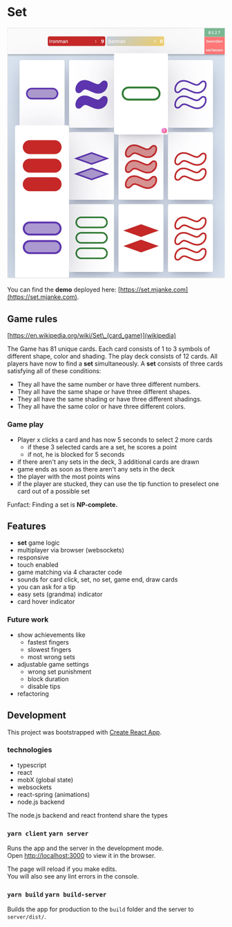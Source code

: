 # Set

![Screenshot](/screenshot.jpg?raw=true "Screenshot of the Game")

You can find the **demo** deployed here: [https://set.mjanke.com](https://set.mjanke.com).

## Game rules

[https://en.wikipedia.org/wiki/Set\_(card_game)](wikipedia)

The Game has 81 unique cards. Each card consists of 1 to 3 symbols of different shape, color and shading.
The play deck consists of 12 cards. All players have now to find a **set** simultaneously.
A **set** consists of three cards satisfying all of these conditions:

- They all have the same number or have three different numbers.
- They all have the same shape or have three different shapes.
- They all have the same shading or have three different shadings.
- They all have the same color or have three different colors.

### Game play

- Player x clicks a card and has now 5 seconds to select 2 more cards
  - if these 3 selected cards are a set, he scores a point
  - if not, he is blocked for 5 seconds
- if there aren't any sets in the deck, 3 additional cards are drawn
- game ends as soon as there aren't any sets in the deck
- the player with the most points wins
- if the player are stucked, they can use the tip function to preselect one card out of a possible set

Funfact: Finding a set is **NP-complete.**

## Features

- **set** game logic
- multiplayer via browser (websockets)
- responsive
- touch enabled
- game matching via 4 character code
- sounds for card click, set, no set, game end, draw cards
- you can ask for a tip
- easy sets (grandma) indicator
- card hover indicator

### Future work

- show achievements like
  - fastest fingers
  - slowest fingers
  - most wrong sets
- adjustable game settings
  - wrong set punishment
  - block duration
  - disable tips
- refactoring

## Development

This project was bootstrapped with [Create React App](https://github.com/facebook/create-react-app).

### technologies

- typescript
- react
- mobX (global state)
- websockets
- react-spring (animations)
- node.js backend

The node.js backend and react frontend share the types

### `yarn client` `yarn server`

Runs the app and the server in the development mode.<br />
Open [http://localhost:3000](http://localhost:3000) to view it in the browser.

The page will reload if you make edits.<br />
You will also see any lint errors in the console.

### `yarn build` `yarn build-server`

Builds the app for production to the `build` folder and the server to `server/dist/`.
